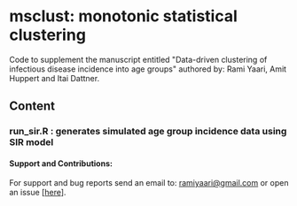 # msclust: monotonic statistical clustering

Code to supplement the manuscript entitled "Data-driven clustering of infectious disease incidence into age groups" 
authored by: Rami Yaari, Amit Huppert and Itai Dattner.

## Content

###  run_sir.R : generates simulated age group incidence data using SIR model 

#### Support and Contributions:
For support and bug reports send an email to: ramiyaari@gmail.com or open an issue [<a href="https://github.com/ramiyaari/simode/issues">here</a>].
